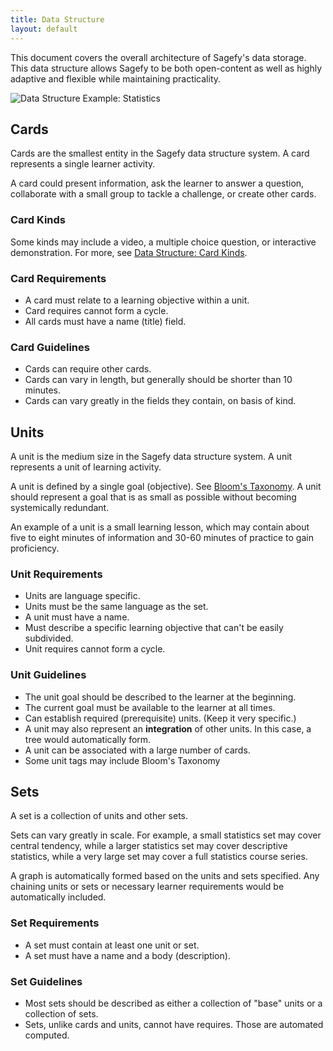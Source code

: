 ```yaml
---
title: Data Structure
layout: default
---
```


This document covers the overall architecture of Sagefy's data storage. This data structure allows Sagefy to be both open-content as well as highly adaptive and flexible while maintaining practicality.

![Data Structure Example: Statistics](https://docs.google.com/drawings/d/1idC1i8udNsD5C1yj1K7qKp6cwSkyhwjLXzG-xsXG6gE/pub?w=735&amp;h=280)

Cards
-----

Cards are the smallest entity in the Sagefy data structure system. A card represents a single learner activity.

A card could present information, ask the learner to answer a question, collaborate with a small group to tackle a challenge, or create other cards.

### Card Kinds

Some kinds may include a video, a multiple choice question, or interactive demonstration. For more, see [Data Structure: Card Kinds](/f_data_structure/cards).

### Card Requirements

- A card must relate to a learning objective within a unit.
- Card requires cannot form a cycle.
- All cards must have a name (title) field.

### Card Guidelines

- Cards can require other cards.
- Cards can vary in length, but generally should be shorter than 10 minutes.
- Cards can vary greatly in the fields they contain, on basis of kind.

Units
-----

A unit is the medium size in the Sagefy data structure system. A unit represents a unit of learning activity.

A unit is defined by a single goal (objective). See [Bloom's Taxonomy](https://en.wikipedia.org/wiki/Bloom's_taxonomy). A unit should represent a goal that is as small as possible without becoming systemically redundant.

An example of a unit is a small learning lesson, which may contain about five to eight minutes of information and 30-60 minutes of practice to gain proficiency.

### Unit Requirements

- Units are language specific.
- Units must be the same language as the set.
- A unit must have a name.
- Must describe a specific learning objective that can't be easily subdivided.
- Unit requires cannot form a cycle.

### Unit Guidelines

- The unit goal should be described to the learner at the beginning.
- The current goal must be available to the learner at all times.
- Can establish required (prerequisite) units. (Keep it very specific.)
- A unit may also represent an **integration** of other units. In this case, a  tree would automatically form.
- A unit can be associated with a large number of cards.
- Some unit tags may include Bloom's Taxonomy

Sets
----

A set is a collection of units and other sets.

Sets can vary greatly in scale. For example, a small statistics set may cover central tendency, while a larger statistics set may cover descriptive statistics, while a very large set may cover a full statistics course series.

A graph is automatically formed based on the units and sets specified. Any chaining units or sets or necessary learner requirements would be automatically included.

### Set Requirements

- A set must contain at least one unit or set.
- A set must have a name and a body (description).

### Set Guidelines

- Most sets should be described as either a collection of "base" units or a collection of sets.
- Sets, unlike cards and units, cannot have requires. Those are automated computed.
